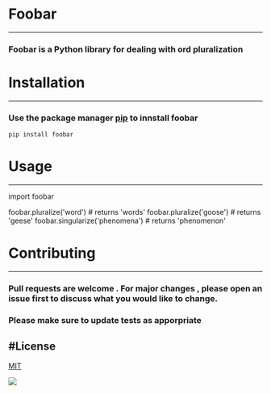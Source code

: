 # Foobar
---
### Foobar is a Python library for dealing with ord pluralization

# Installation
--- 
### Use the package manager [pip](https://pypi.org/project/pip/) to innstall foobar
`pip install foobar`

# Usage
---


import foobar

foobar.pluralize('word') # returns 'words'
foobar.pluralize('goose') # returns 'geese'
foobar.singularize('phenomena') # returns 'phenomenon'

# Contributing
---
### Pull requests are welcome . For major changes , please open an issue first to discuss what you would like to change.

### Please make sure to update tests as apporpriate

#License
---
[MIT](https://www.mit.edu/)











![](https://github.com/mostafahassan097/CloudLab2/blob/main/images/Screenshot%20from%202021-12-09%2013-10.png)
